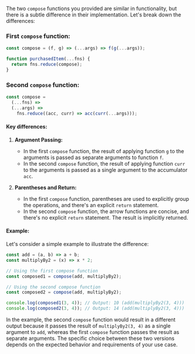 The two `compose` functions you provided are similar in functionality, but there is a subtle difference in their implementation. Let's break down the differences:

### First `compose` function:

```javascript
const compose = (f, g) => (...args) => f(g(...args));

function purchasedItem(...fns) {
  return fns.reduce(compose);
}
```

### Second `compose` function:

```javascript
const compose =
  (...fns) =>
  (...args) =>
    fns.reduce((acc, curr) => acc(curr(...args)));
```

#### Key differences:

1. **Argument Passing:**
   - In the first `compose` function, the result of applying function `g` to the arguments is passed as separate arguments to function `f`.
   - In the second `compose` function, the result of applying function `curr` to the arguments is passed as a single argument to the accumulator `acc`.

2. **Parentheses and Return:**
   - In the first `compose` function, parentheses are used to explicitly group the operations, and there's an explicit `return` statement.
   - In the second `compose` function, the arrow functions are concise, and there's no explicit `return` statement. The result is implicitly returned.

#### Example:

Let's consider a simple example to illustrate the difference:

```javascript
const add = (a, b) => a + b;
const multiplyBy2 = (x) => x * 2;

// Using the first compose function
const composed1 = compose(add, multiplyBy2);

// Using the second compose function
const composed2 = compose(add, multiplyBy2);

console.log(composed1(3, 4)); // Output: 10 (add(multiplyBy2(3, 4)))
console.log(composed2(3, 4)); // Output: 14 (add(multiplyBy2(3, 4)))
```

In the example, the second `compose` function would result in a different output because it passes the result of `multiplyBy2(3, 4)` as a single argument to `add`, whereas the first `compose` function passes the result as separate arguments. The specific choice between these two versions depends on the expected behavior and requirements of your use case.